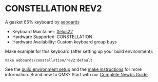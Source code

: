 # CONSTELLATION REV2

A gasket 65% keyboard by [aeboards](https://aeboards.com/)

* Keyboard Maintainer: [Xelus22](https://github.com/Xelus22)
* Hardware Supported: CONSTELLATION
* Hardware Availability: Custom keyboard group buys

Make example for this keyboard (after setting up your build environment):

    make aeboards/constellation/rev2:default

See the [build environment setup](https://docs.qmk.fm/#/getting_started_build_tools) and the [make instructions](https://docs.qmk.fm/#/getting_started_make_guide) for more information. Brand new to QMK? Start with our [Complete Newbs Guide](https://docs.qmk.fm/#/newbs).
